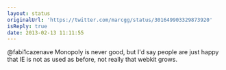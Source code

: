 ```yaml
---
layout: status
originalUrl: 'https://twitter.com/marcgg/status/301649903329873920'
isReply: true
date: 2013-02-13 11:11:55
---
```


@fabi1cazenave Monopoly is never good, but I'd say people are just happy that IE is not as used as before, not really that webkit grows.
